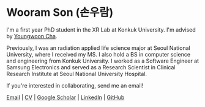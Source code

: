 # Wooram Son (손우람)

I'm a first year PhD student in the XR Lab at Konkuk University. I'm advised by [Youngwoon Cha](https://sites.google.com/site/youngwooncha/).

Previously, I was an radiation applied life science major at Seoul National University, where I received my MS. I also hold a BS in computer science and engineering from Konkuk University. I worked as a Software Engineer at Samsung Electronics and served as a Research Scientist in Clinical Research Institute at Seoul National University Hospital.

If you're interested in collaborating, send me an email!

[Email](mailto:wooram.son@gmail.com) | [CV](https://github.com/sonwr/xrlab-fall2023/blob/main/CV.md) | [Google Scholar](https://scholar.google.com/citations?user=hiY5HgoAAAAJ) | [LinkedIn](https://www.linkedin.com/in/wooramson/) | [GitHub](https://github.com/sonwr)
